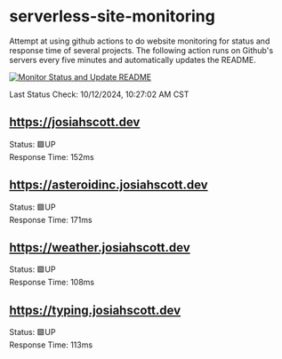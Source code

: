# serverless-site-monitoring
Attempt at using github actions to do website monitoring for status and response time of several projects. The following action runs on Github's servers every five minutes and automatically updates the README.  

[![Monitor Status and Update README](https://github.com/JosiahSco/serverless-site-monitoring/actions/workflows/monitor.yaml/badge.svg)](https://github.com/JosiahSco/serverless-site-monitoring/actions/workflows/monitor.yaml)

Last Status Check: 10/12/2024, 10:27:02 AM CST

## https://josiahscott.dev
Status: 🟩UP  
Response Time: 152ms

## https://asteroidinc.josiahscott.dev
Status: 🟩UP  
Response Time: 171ms

## https://weather.josiahscott.dev
Status: 🟩UP  
Response Time: 108ms

## https://typing.josiahscott.dev
Status: 🟩UP  
Response Time: 113ms

